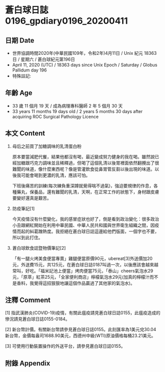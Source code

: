 # 蒼白球日誌0196_gpdiary0196_20200411 #

## 日期 Date ##

* 世界協調時間2020年(中華民國109年，令和2年)4月11日 / Unix 紀元 18363 日 / 星期六 / 蒼白球紀元第196日
* April 11, 2020 (UTC) / 18363 days since Unix Epoch / Saturday / Globus Pallidum day 196
* 特殊註記:

## 年齡 Age ##

* 33 歲 11 個月 19 天 / 成為病理專科醫師 2 年 5 個月 30 天
* 33 years 11 months 19 days old / 2 years 5 months 30 days after acquiring ROC Surgical Pathology Licence

## 本文 Content ##

1. 母后之前買了加糖調味的乳清蛋白粉

    原本要當減肥代餐，結果他都沒有喝，最近變成努力健身的我在喝。雖然說已經加糖跟巧克力調味並且稀釋過，但喝了這個乳清以後胃裡面依然翻攪出了很難聞的味道，像什麼東西呢？像是管灌飲食從鼻胃管反芻以後出現的味道。以後我可能會喝到更濃的乳清，應該可怕。

    下班後痛苦的訓練(每次練負重深蹲就覺得喘不過氣)，強迫要規律的作息，各種藥丸，保養品，還有難聞的乳清，天啊，在正常工作的狀態下，身材跟皮膚要變好還真是艱苦。

2. 防疫筆記[1]

    今天疫情沒有什麼變化，我的感冒症狀也好了，倒是看到政治變化：很多政治小丑跟網紅開始在利用中華民國、中華人民共和國與世界衛生組織之間，因疫情而起的糾葛蹭熱度。我拒絕在蒼白球日誌這邊給他們版面，一個字也不要，所以到此打住。

3. 蒼白球飲食誌暨物價筆記[2]

    「有一腿火烤美食便當專賣」雞腿便當原價90元，ubereat[3]外送價加20元，外送費15元，共125元，在蒼白球日誌0187叫過一次，以後應該會越來越常叫，好吃。「福米記池上便當」烤肉便當75元，「泰山」cheers氣泡水29元，「原萃」紅茶25元，「全家便利商店」檸檬氣泡水29元(加真的檸檬汁而不是香料，我覺得這招狠狠地讓這個作品贏過了其他家的氣泡水)。

## 注釋 Comment ##

[1] 指武漢肺炎(COVID-19)疫情，有關此瘟疫請見蒼白球日誌0155，此瘟疫造成的慘況請見蒼白球日誌0155-0184。

[2] 新台幣計價。有關新台幣請參見蒼白球日誌0155。此刻匯率為1美元兌30.04新台幣，金價每盎司1688.90美元，西德州中級(WTI)原油價格每桶23.21美元。

[3] 可使用行動裝置操作的外送平台，請參見蒼白球日誌0155。

## 附錄 Appendix ##
